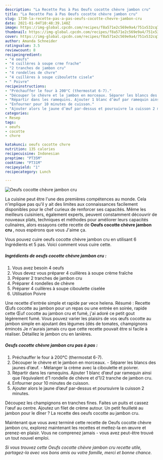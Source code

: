 ```yaml
---
description: "La Recette Pas à Pas Oeufs cocotte chèvre jambon cru"
title: "La Recette Pas à Pas Oeufs cocotte chèvre jambon cru"
slug: 1730-la-recette-pas-a-pas-oeufs-cocotte-chevre-jambon-cru
date: 2021-01-04T10:48:39.148Z
image: https://img-global.cpcdn.com/recipes/f8a571e2c569e9a4/751x532cq70/oeufs-cocotte-chevre-jambon-cru-photo-principale-de-la-recette.jpg
thumbnail: https://img-global.cpcdn.com/recipes/f8a571e2c569e9a4/751x532cq70/oeufs-cocotte-chevre-jambon-cru-photo-principale-de-la-recette.jpg
cover: https://img-global.cpcdn.com/recipes/f8a571e2c569e9a4/751x532cq70/oeufs-cocotte-chevre-jambon-cru-photo-principale-de-la-recette.jpg
author: Amanda Schneider
ratingvalue: 3.5
reviewcount: 8
recipeingredient:
- "4 oeufs"
- "4 cuillères à soupe crme frache"
- "2 tranches de jambon cru"
- "4 rondelles de chvre"
- "4 cuillères à soupe ciboulette cisele"
- " Poivre"
recipeinstructions:
- "Préchauffer le four à 200°C (thermostat 6-7)."
- "Découper le chèvre et le jambon en morceaux. Séparer les blancs des jaunes d’œuf. Mélanger la crème avec la ciboulette et poivrer."
- "Répartir dans les ramequins. Ajouter 1 blanc d’œuf par ramequin ainsi que l’équivalent d’1 rondelle de chèvre et d’1/2 tranche de jambon cru."
- "Enfourner pour 10 minutes de cuisson."
- "Ajouter alors le jaune d’œuf par-dessus et poursuivre la cuisson 2 minutes."
categories:
- Resep
tags:
- oeufs
- cocotte
- chvre

katakunci: oeufs cocotte chvre 
nutrition: 135 calories
recipecuisine: Indonesian
preptime: "PT35M"
cooktime: "PT31M"
recipeyield: "1"
recipecategory: Lunch

---
```



![Oeufs cocotte chèvre jambon cru](https://img-global.cpcdn.com/recipes/f8a571e2c569e9a4/751x532cq70/oeufs-cocotte-chevre-jambon-cru-photo-principale-de-la-recette.jpg)

La cuisine peut être l'une des premières compétences au monde. Cela n'implique pas qu'il y ait des limites aux connaissances facilement disponibles pour le chef curieux de renforcer ses capacités. Même les meilleurs cuisiniers, également experts, peuvent constamment découvrir de nouveaux plats, techniques et méthodes pour améliorer leurs capacités culinaires, alors essayons cette recette de <strong> Oeufs cocotte chèvre jambon cru </strong>, nous espérons que vous J'aime ça.

<!--inarticleads1-->

Vous pouvez cuire oeufs cocotte chèvre jambon cru en utilisant 6 Ingrédients et 5 pas. Voici comment vous cuire cette.

##### Ingrédients de oeufs cocotte chèvre jambon cru :

1. Vous avez besoin 4 oeufs
1. Vous devez vous préparer 4 cuillères à soupe crème fraîche
1. Préparer 2 tranches de jambon cru
1. Préparer 4 rondelles de chèvre
1. Préparer 4 cuillères à soupe ciboulette ciselée
1. Utilisation  Poivre


Une recette d&#39;entrée simple et rapide par vece helena. Résumé : Recette Œufs cocotte au jambon pour un repas ou une entrée en soirée, rapide cette Œuf cocotte au jambon cru et fumé, j&#39;ai adoré ce petit gout légèrement fumé. Vous pouvez varier les plaisirs de vos œufs cocotte au jambon simple en ajoutant des légumes (dés de tomates, champignons émincés Je n&#39;aurais jamais cru que cette recette pouvait être si facile à réaliser. Détaillez le jambon cru en lanières. 

<!--inarticleads2-->

##### Oeufs cocotte chèvre jambon cru pas à pas :

1. Préchauffer le four à 200°C (thermostat 6-7).
1. Découper le chèvre et le jambon en morceaux. - Séparer les blancs des jaunes d’œuf. - Mélanger la crème avec la ciboulette et poivrer.
1. Répartir dans les ramequins. Ajouter 1 blanc d’œuf par ramequin ainsi que l’équivalent d’1 rondelle de chèvre et d’1/2 tranche de jambon cru.
1. Enfourner pour 10 minutes de cuisson.
1. Ajouter alors le jaune d’œuf par-dessus et poursuivre la cuisson 2 minutes.


Découpez les champignons en tranches fines. Faites un puits et cassez l&#39;œuf au centre. Ajoutez un filet de crème autour. Un petit feuilleté au jambon pour le dîner ? La recette des oeufs cocotte au jambon cru. 

<!--inarticleads1-->

<p>
Maintenant que vous avez terminé cette recette de Oeufs cocotte chèvre jambon cru, explorez maintenant les recettes et mettez-la en œuvre et prenez-en plaisir. Vous ne comprenez jamais - vous avez peut-être trouvé un tout nouvel emploi.
</p>

<p>
<i>Si vous trouvez cette Oeufs cocotte chèvre jambon cru recette utile, partagez-la avec vos bons amis ou votre famille, merci et bonne chance.</i>
</p>
